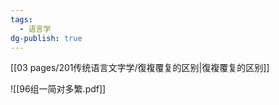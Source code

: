 ```yaml
---
tags:
  - 语言学
dg-publish: true
---
```

[[03 pages/201传统语言文字学/復複覆复的区别\|復複覆复的区别]]



![[96组一简对多繁.pdf]]